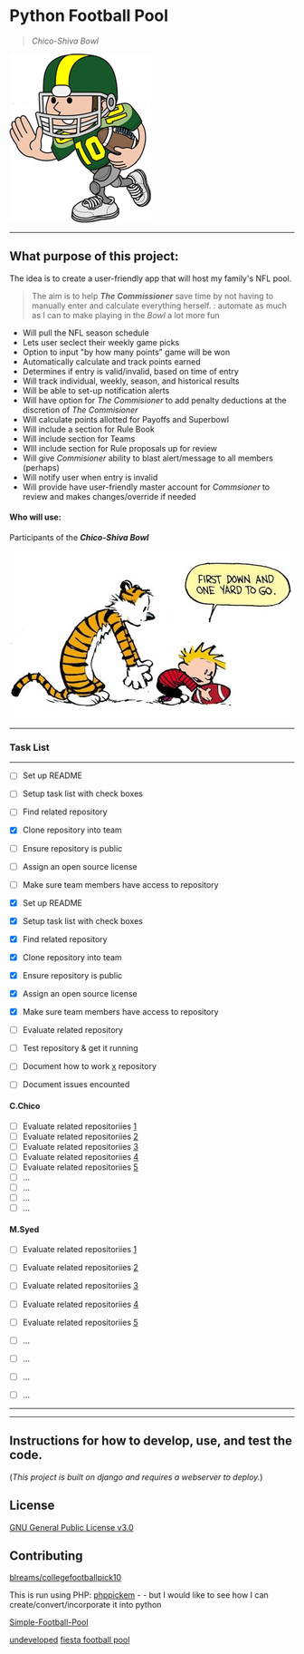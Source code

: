 # Python Football Pool 
>*Chico-Shiva Bowl*

![alt text](/images/p.png "Chico-Shiva Bowl")

___

## What purpose of this project: 

The idea is to create a user-friendly app that will host my family's NFL pool. 
>The aim is to help **_The Commissioner_** save time by not having to manually enter and calculate everything herself. : automate as much as I can to make playing in the *Bowl* a lot more fun

* Will pull the NFL season schedule
* Lets user seclect their weekly game picks
* Option to input "by how many points" game will be won
* Automatically calculate and track points earned
* Determines if entry is valid/invalid, based on time of entry
* Will track individual, weekly, season, and historical results
* Will be able to set-up notification alerts
* Will have option for *The Commisioner* to add penalty deductions at the discretion of *The Commisioner*
* Will calculate points allotted for Payoffs and Superbowl
* Will include a section for Rule Book
* Will include section for Teams
* WIll include section for Rule proposals up for review
* Will give *Commisioner* ability to blast alert/message to all members (perhaps)
* Will notify user when entry is invalid
* Will provide have user-friendly master account for *Commsioner* to review and makes changes/override if needed 


#### Who will use: 
Participants of the _**Chico-Shiva Bowl**_


![alt text](/images/ch.jpg "Calvin and Hobbes")
___


### Task List
___

- [ ] Set up README 
- [ ] Setup task list with check boxes
- [ ] Find related repository 
- [x] Clone repository into team 
- [ ] Ensure repository is public 
- [ ] Assign an open source license 
- [ ] Make sure team members have access to repository 
- [x] Set up README
- [x] Setup task list with check boxes
- [x] Find related repository
- [x] Clone repository into team
- [x] Ensure repository is public
- [x] Assign an open source license
- [x] Make sure team members have access to repository

- [ ] Evaluate related repository
- [ ] Test repository & get it running
- [ ] Document how to work [x] repository 
- [ ] Document issues encounted



#### C.Chico

- [ ] Evaluate related repositoriies [1]
- [ ] Evaluate related repositoriies [2]
- [ ] Evaluate related repositoriies [3]
- [ ] Evaluate related repositoriies [4]
- [ ] Evaluate related repositoriies [5]
- [ ] ...
- [ ] ...
- [ ] ...
- [ ] ...

#### M.Syed

- [ ] Evaluate related repositoriies [1]
- [ ] Evaluate related repositoriies [2]
- [ ] Evaluate related repositoriies [3]
- [ ] Evaluate related repositoriies [4]
- [ ] Evaluate related repositoriies [5]
- [ ] ...
- [ ] ...
- [ ] ...
- [ ] ...


___
___



## Instructions for how to develop, use, and test the code.

(*This project is built on django and requires a webserver to deploy.*)




## License

[GNU General Public License v3.0](https://choosealicense.com/licenses/gpl-3.0/)


## Contributing

[blreams/collegefootballpick10][1]

This is run using PHP: [phppickem][2] - - but I would like to see how I can create/convert/incorporate it into python 


[Simple-Football-Pool][3]

[undeveloped][4]
[fiesta football pool][5]




[1]: https://github.com/blreams/collegefootballpick10  "World Cup"
[2]: https://github.com/rothkj1022/phppickem 
[3]: https://github.com/Arsenalist/Simple-Football-Pool/blob/master/simplefootballpool.py
[4]:https://github.com/ryandalex1/football_pool
[5]: https://github.com/fiesta/football_pool
[x]: x